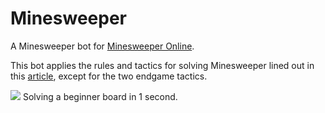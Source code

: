 # Minesweeper
A Minesweeper bot for [Minesweeper Online](http://minesweeperonline.com).

This bot applies the rules and tactics for solving Minesweeper lined out in this [article](https://luckytoilet.wordpress.com/2012/12/23/2125/), except for the two endgame tactics.

![](snaps/gifs/beginner.gif)
Solving a beginner board in 1 second.

